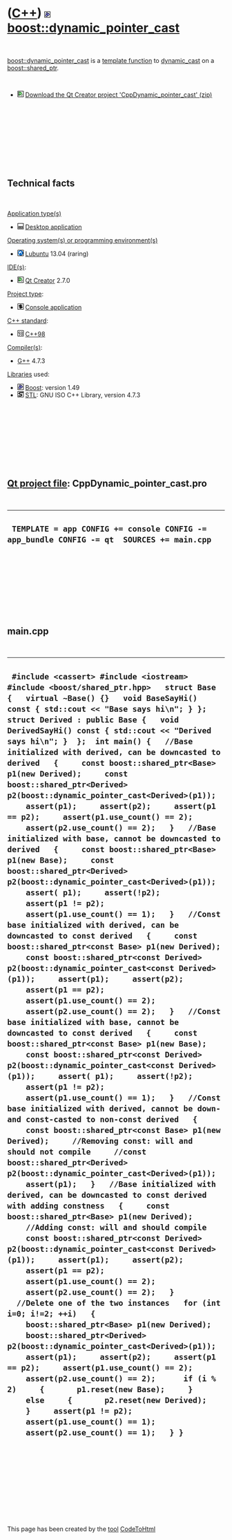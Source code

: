 
 

 

 

 

 

([C++](Cpp.md)) ![Boost](PicBoost.png) [boost::dynamic\_pointer\_cast](CppDynamic_pointer_cast.md)
====================================================================================================

 

[boost::dynamic\_pointer\_cast](CppDynamic_pointer_cast.md) is a
[template function](CppTemplateFunction.md) to
[dynamic\_cast](CppDynamic_cast.md) on a
[boost::shared\_ptr](CppShared_ptr.md).

 

-   ![Qt Creator](PicQtCreator.png) [Download the Qt Creator project
    'CppDynamic\_pointer\_cast' (zip)](CppDynamic_pointer_cast.zip)

 

 

 

 

 

Technical facts
---------------

 

[Application type(s)](CppApplication.md)

-   ![Desktop](PicDesktop.png) [Desktop
    application](CppDesktopApplication.md)

[Operating system(s) or programming environment(s)](CppOs.md)

-   ![Lubuntu](PicLubuntu.png) [Lubuntu](CppLubuntu.md) 13.04 (raring)

[IDE(s)](CppIde.md):

-   ![Qt Creator](PicQtCreator.png) [Qt Creator](CppQtCreator.md) 2.7.0

[Project type](CppQtProjectType.md):

-   ![console](PicConsole.png) [Console
    application](CppConsoleApplication.md)

[C++ standard](CppStandard.md):

-   ![C++98](PicCpp98.png) [C++98](Cpp98.md)

[Compiler(s)](CppCompiler.md):

-   [G++](CppGpp.md) 4.7.3

[Libraries](CppLibrary.md) used:

-   ![Boost](PicBoost.png) [Boost](CppBoost.md): version 1.49
-   ![STL](PicStl.png) [STL](CppStl.md): GNU ISO C++ Library, version
    4.7.3

 

 

 

 

 

[Qt project file](CppQtProjectFile.md): CppDynamic\_pointer\_cast.pro
----------------------------------------------------------------------

 

  --------------------------------------------------------------------------------------------
  ` TEMPLATE = app CONFIG += console CONFIG -= app_bundle CONFIG -= qt  SOURCES += main.cpp`
  --------------------------------------------------------------------------------------------

 

 

 

 

 

main.cpp
--------

 

  -------------------------------------------------------------------------------------------------------------------------------------------------------------------------------------------------------------------------------------------------------------------------------------------------------------------------------------------------------------------------------------------------------------------------------------------------------------------------------------------------------------------------------------------------------------------------------------------------------------------------------------------------------------------------------------------------------------------------------------------------------------------------------------------------------------------------------------------------------------------------------------------------------------------------------------------------------------------------------------------------------------------------------------------------------------------------------------------------------------------------------------------------------------------------------------------------------------------------------------------------------------------------------------------------------------------------------------------------------------------------------------------------------------------------------------------------------------------------------------------------------------------------------------------------------------------------------------------------------------------------------------------------------------------------------------------------------------------------------------------------------------------------------------------------------------------------------------------------------------------------------------------------------------------------------------------------------------------------------------------------------------------------------------------------------------------------------------------------------------------------------------------------------------------------------------------------------------------------------------------------------------------------------------------------------------------------------------------------------------------------------------------------------------------------------------------------------------------------------------------------------------------------------------------------------------------------------------------------------------------------------------------------------------------------------------------------------------------------------------------------------------------------------------------------------------------------------------------------------------------------------------------------------------------------------
  ` #include <cassert> #include <iostream> #include <boost/shared_ptr.hpp>   struct Base {   virtual ~Base() {}   void BaseSayHi() const { std::cout << "Base says hi\n"; } };  struct Derived : public Base {   void DerivedSayHi() const { std::cout << "Derived says hi\n"; }  };  int main() {   //Base initialized with derived, can be downcasted to derived   {     const boost::shared_ptr<Base> p1(new Derived);     const boost::shared_ptr<Derived> p2(boost::dynamic_pointer_cast<Derived>(p1));     assert(p1);     assert(p2);     assert(p1 == p2);     assert(p1.use_count() == 2);     assert(p2.use_count() == 2);   }   //Base initialized with base, cannot be downcasted to derived   {     const boost::shared_ptr<Base> p1(new Base);     const boost::shared_ptr<Derived> p2(boost::dynamic_pointer_cast<Derived>(p1));     assert( p1);     assert(!p2);     assert(p1 != p2);     assert(p1.use_count() == 1);   }   //Const base initialized with derived, can be downcasted to const derived   {     const boost::shared_ptr<const Base> p1(new Derived);     const boost::shared_ptr<const Derived> p2(boost::dynamic_pointer_cast<const Derived>(p1));     assert(p1);     assert(p2);     assert(p1 == p2);     assert(p1.use_count() == 2);     assert(p2.use_count() == 2);   }   //Const base initialized with base, cannot be downcasted to const derived   {     const boost::shared_ptr<const Base> p1(new Base);     const boost::shared_ptr<const Derived> p2(boost::dynamic_pointer_cast<const Derived>(p1));     assert( p1);     assert(!p2);     assert(p1 != p2);     assert(p1.use_count() == 1);   }   //Const base initialized with derived, cannot be down- and const-casted to non-const derived   {     const boost::shared_ptr<const Base> p1(new Derived);     //Removing const: will and should not compile     //const boost::shared_ptr<Derived> p2(boost::dynamic_pointer_cast<Derived>(p1));     assert(p1);   }   //Base initialized with derived, can be downcasted to const derived with adding constness   {     const boost::shared_ptr<Base> p1(new Derived);     //Adding const: will and should compile     const boost::shared_ptr<const Derived> p2(boost::dynamic_pointer_cast<const Derived>(p1));     assert(p1);     assert(p2);     assert(p1 == p2);     assert(p1.use_count() == 2);     assert(p2.use_count() == 2);   }   //Delete one of the two instances   for (int i=0; i!=2; ++i)   {     boost::shared_ptr<Base> p1(new Derived);     boost::shared_ptr<Derived> p2(boost::dynamic_pointer_cast<Derived>(p1));     assert(p1);     assert(p2);     assert(p1 == p2);     assert(p1.use_count() == 2);     assert(p2.use_count() == 2);      if (i % 2)     {       p1.reset(new Base);     }     else     {       p2.reset(new Derived);     }     assert(p1 != p2);     assert(p1.use_count() == 1);     assert(p2.use_count() == 1);   } }`
  -------------------------------------------------------------------------------------------------------------------------------------------------------------------------------------------------------------------------------------------------------------------------------------------------------------------------------------------------------------------------------------------------------------------------------------------------------------------------------------------------------------------------------------------------------------------------------------------------------------------------------------------------------------------------------------------------------------------------------------------------------------------------------------------------------------------------------------------------------------------------------------------------------------------------------------------------------------------------------------------------------------------------------------------------------------------------------------------------------------------------------------------------------------------------------------------------------------------------------------------------------------------------------------------------------------------------------------------------------------------------------------------------------------------------------------------------------------------------------------------------------------------------------------------------------------------------------------------------------------------------------------------------------------------------------------------------------------------------------------------------------------------------------------------------------------------------------------------------------------------------------------------------------------------------------------------------------------------------------------------------------------------------------------------------------------------------------------------------------------------------------------------------------------------------------------------------------------------------------------------------------------------------------------------------------------------------------------------------------------------------------------------------------------------------------------------------------------------------------------------------------------------------------------------------------------------------------------------------------------------------------------------------------------------------------------------------------------------------------------------------------------------------------------------------------------------------------------------------------------------------------------------------------------------------------

 

 

 

 

 

 

This page has been created by the [tool](Tools.md)
[CodeToHtml](ToolCodeToHtml.md)
